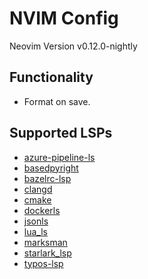 # NVIM Config

Neovim Version v0.12.0-nightly

## Functionality

- Format on save.


## Supported LSPs

- [azure-pipeline-ls](https://github.com/microsoft/azure-pipelines-language-server)
- [basedpyright](https://github.com/DetachHead/basedpyright)
- [bazelrc-lsp](https://github.com/salesforce-misc/bazelrc-lsp)
- [clangd](https://github.com/clangd/clangd)
- [cmake](https://github.com/regen100/cmake-language-server)
- [dockerls](https://github.com/mayflower/docker-ls)
- [jsonls](https://github.com/hrsh7th/vscode-langservers-extracted)
- [lua_ls](https://github.com/LuaLS/lua-language-server)
- [marksman](https://github.com/artempyanykh/marksman)
- [starlark_lsp](https://github.com/facebookexperimental/starlark-rust/)
- [typos-lsp](https://github.com/tekumara/typos-lsp)
